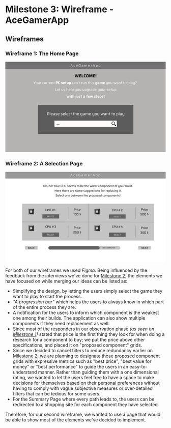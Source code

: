 # Milestone 3: Wireframe - AceGamerApp
## Wireframes
### Wireframe 1: The Home Page
<p align="center">
  <img src="/images//M3/HomePage.png" />
</p>

### Wireframe 2: A Selection Page
<p align="center">
  <img src="/images//M3/SelectionPage.png" />
</p>

For both of our wireframes we used *Figma*. Being influenced by the feedback from the interviews we've done for [Milestone 2](https://github.com/polito-hci-2021/AceGamerApp/blob/main/M2/Milestone2.md), the elements we have focused on while merging our ideas can be listed as:
- Simplifying the design, by letting the users simply select the game they want to play to start the process.
- *"A progression bar"* which helps the users to always know in which part of the entire process they are.
- A notification for the users to inform which component is the weakest one among their builds. The application can also show multiple components if they need replacement as well.
- Since most of the responders in our observation phase *(as seen on [Milestone 1](https://github.com/polito-hci-2021/AceGamerApp/blob/main/M1/Milestone1.md))* stated that price is the first thing they look for when doing a research for a component to buy; we put the price above other specifications, and placed it on "proposed component" grids.
- Since we decided to cancel filters to reduce redundancy earlier on [Milestone 2](https://github.com/polito-hci-2021/AceGamerApp/blob/main/M2/Milestone2.md), we are planning to designate those proposed component grids with expressive metrics such as "best price", "best value for money" or "best performance" to guide the users in an easy-to-understand manner. Rather than guiding them with a one dimensional rating, we wanted to let the users feel free to have a space to make decisions for themselves based on their personal preferences without having to comply with vague subjective measures or over-detailed filters that can be tedious for some users. 
- For the Summary Page where every path leads to, the users can be redirected to a shopping site for each component they have selected.

Therefore, for our second wireframe, we wanted to use a page that would be able to show most of the elements we've decided to implement.
